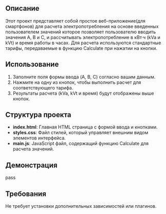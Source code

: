 ## Описание

Этот проект представляет собой простое веб-приложение(для смартфонов) для расчета электропотребления на основе введенных пользователем значений
которое позволяет пользователю вводить значения A, B и C, и рассчитывать электропотребление в кВт·ч (kVa и kVt) и время работы в часах.
Для расчета используются стандартные тарифы, передаваемые в функцию Calculate при нажатии на кнопки.


## Использование

1. Заполните поля формы ввода (A, B, C) согласно вашим данным.
2. Нажмите на одну из кнопок, чтобы выполнить расчет для соответствующего тарифа.
3. Результаты расчета (kVa, kVt и время) будут отображены выше кнопок.

## Структура проекта

- **index.html**: Главная HTML страница с формой ввода и кнопками.
- **styles.css**: Файл стилей, который управляет внешним видом элементов интерфейса.
- **main.js**: JavaScript файл, содержащий функцию Calculate для расчета значений.

## Демонстрация

pass

## Требования

Не требует установки дополнительных зависимостей или плагинов.
